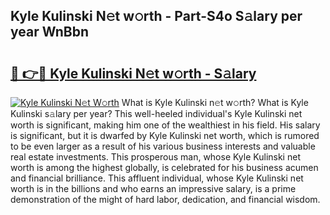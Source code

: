 ## Kyle Kulinski N𝚎t w𝚘rth - Part-S4o S𝚊lary per year WnBbn

# <h2><a href="http://gc3ab1.nevu.top/?p=Kyle+Kulinski">🔗 👉🔴 Kyle Kulinski N𝚎t w𝚘rth - S𝚊lary</a></h2>

[![Kyle Kulinski N𝚎t W𝚘rth](https://i.imgur.com/Oavwk0R.jpeg)](http://gc3ab1.nevu.top/?p=Kyle+Kulinski)
What is Kyle Kulinski n𝚎t w𝚘rth? What is Kyle Kulinski s𝚊lary per year?
This well-heeled individual's Kyle Kulinski net worth is significant, making him one of the wealthiest in his field. His salary is significant, but it is dwarfed by Kyle Kulinski net worth, which is rumored to be even larger as a result of his various business interests and valuable real estate investments. This prosperous man, whose Kyle Kulinski net worth is among the highest globally, is celebrated for his business acumen and financial brilliance. This affluent individual, whose Kyle Kulinski net worth is in the billions and who earns an impressive salary, is a prime demonstration of the might of hard labor, dedication, and financial wisdom.
